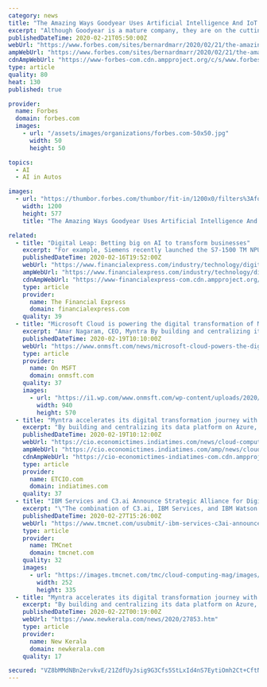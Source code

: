 ```yaml
---
category: news
title: "The Amazing Ways Goodyear Uses Artificial Intelligence And IoT For Digital Transformation"
excerpt: "Although Goodyear is a mature company, they are on the cutting edge of using today’s newest technology to propel innovation and their business in the 21st century."
publishedDateTime: 2020-02-21T05:50:00Z
webUrl: "https://www.forbes.com/sites/bernardmarr/2020/02/21/the-amazing-ways-goodyear-uses-artificial-intelligence-and-iot-for-digital-transformation/"
ampWebUrl: "https://www.forbes.com/sites/bernardmarr/2020/02/21/the-amazing-ways-goodyear-uses-artificial-intelligence-and-iot-for-digital-transformation/amp/"
cdnAmpWebUrl: "https://www-forbes-com.cdn.ampproject.org/c/s/www.forbes.com/sites/bernardmarr/2020/02/21/the-amazing-ways-goodyear-uses-artificial-intelligence-and-iot-for-digital-transformation/amp/"
type: article
quality: 80
heat: 130
published: true

provider:
  name: Forbes
  domain: forbes.com
  images:
    - url: "/assets/images/organizations/forbes.com-50x50.jpg"
      width: 50
      height: 50

topics:
  - AI
  - AI in Autos

images:
  - url: "https://thumbor.forbes.com/thumbor/fit-in/1200x0/filters%3Aformat%28jpg%29/https%3A%2F%2Fspecials-images.forbesimg.com%2Fimageserve%2F5e4f6b9f765d4500072cd7f2%2F0x0.jpg"
    width: 1200
    height: 577
    title: "The Amazing Ways Goodyear Uses Artificial Intelligence And IoT For Digital Transformation"

related:
  - title: "Digital Leap: Betting big on AI to transform businesses"
    excerpt: "For example, Siemens recently launched the S7-1500 TM NPU module that is equipped with the AI-capable MyriadX Vision processing unit chip from Intel Movidius which, among other things, enables the efficient processing of neural networks. The module can be seamlessly integrated into the SIMATIC automation system, this way permitting a simple and ..."
    publishedDateTime: 2020-02-16T19:52:00Z
    webUrl: "https://www.financialexpress.com/industry/technology/digital-leap-betting-big-on-ai-to-transform-businesses/1868464/"
    ampWebUrl: "https://www.financialexpress.com/industry/technology/digital-leap-betting-big-on-ai-to-transform-businesses/1868464/lite/"
    cdnAmpWebUrl: "https://www-financialexpress-com.cdn.ampproject.org/c/s/www.financialexpress.com/industry/technology/digital-leap-betting-big-on-ai-to-transform-businesses/1868464/lite/"
    type: article
    provider:
      name: The Financial Express
      domain: financialexpress.com
    quality: 39
  - title: "Microsoft Cloud is powering the digital transformation of Myntra, India’s leading fashion retailer online"
    excerpt: "Amar Nagaram, CEO, Myntra By building and centralizing its data platform on Azure, Myntra is also applying advanced analytics and machine learning to gain a comprehensive understanding of customers and deliver highly personalized products, marketing, and service for them. The company is using Microsoft Power BI to empower its employees to ..."
    publishedDateTime: 2020-02-19T10:10:00Z
    webUrl: "https://www.onmsft.com/news/microsoft-cloud-powers-the-digital-transformation-of-myntra-indias-leading-fashion-retailer"
    type: article
    provider:
      name: On MSFT
      domain: onmsft.com
    quality: 37
    images:
      - url: "https://i1.wp.com/www.onmsft.com/wp-content/uploads/2020/02/myntra-microsoft.jpg?fit=940%2C570&ssl=1"
        width: 940
        height: 570
  - title: "Myntra accelerates its digital transformation journey with Microsoft Cloud"
    excerpt: "By building and centralizing its data platform on Azure, Myntra is applying advanced analytics and machine learning to gain a comprehensive understanding of customers and deliver highly personalized products, marketing and service for them. The company is using Microsoft Power BI to empower its employees to visualize and act on real time ..."
    publishedDateTime: 2020-02-19T10:12:00Z
    webUrl: "https://cio.economictimes.indiatimes.com/news/cloud-computing/myntra-accelerates-its-digital-transformation-journey-with-microsoft-cloud/74208035"
    ampWebUrl: "https://cio.economictimes.indiatimes.com/amp/news/cloud-computing/myntra-accelerates-its-digital-transformation-journey-with-microsoft-cloud/74208035"
    cdnAmpWebUrl: "https://cio-economictimes-indiatimes-com.cdn.ampproject.org/c/s/cio.economictimes.indiatimes.com/amp/news/cloud-computing/myntra-accelerates-its-digital-transformation-journey-with-microsoft-cloud/74208035"
    type: article
    provider:
      name: ETCIO.com
      domain: indiatimes.com
    quality: 37
  - title: "IBM Services and C3.ai Announce Strategic Alliance for Digital Transformation With AI"
    excerpt: "\"The combination of C3.ai, IBM Services, and IBM Watson can help businesses rapidly embed AI into their critical workflows, enabling our clients to move to the future at pace.\" \"Businesses working to transform amid ongoing market disruption require partners with the industry expertise, proven platforms and services experience to help them fast ..."
    publishedDateTime: 2020-02-27T15:26:00Z
    webUrl: "https://www.tmcnet.com/usubmit/-ibm-services-c3ai-announce-strategic-alliance-digital-transformation-/2020/02/27/9106019.htm"
    type: article
    provider:
      name: TMCnet
      domain: tmcnet.com
    quality: 32
    images:
      - url: "https://images.tmcnet.com/tmc/cloud-computing-mag/images/cloud-computing-0515-cover.jpg"
        width: 252
        height: 335
  - title: "Myntra accelerates its digital transformation journey with Microsoft cloud"
    excerpt: "By building and centralizing its data platform on Azure, Myntra is applying advanced analytics and machine learning to gain a comprehensive understanding of customers and deliver highly personalized products, marketing, and service for them. The company is using Microsoft Power BI to empower its employees to visualize and act on real-time ..."
    publishedDateTime: 2020-02-22T00:19:00Z
    webUrl: "https://www.newkerala.com/news/2020/27853.htm"
    type: article
    provider:
      name: New Kerala
      domain: newkerala.com
    quality: 17

secured: "VZ8bMMdNBn2ervkvE/21ZdfUyJsig9G3Cfs5StLxId4nS7EytiOmh2Ct+CftN1+yfBmy4X5g9Wf/AGfBx3F6oln81B3SrOkyLsucJc7AdsTk4fS0ta43xkTf6/Afl6Hqw7NDyNk1LtSiH/mwBwSgVyMb449IRHU7fQVraxjSqkAqA/38CbRnguWyLAyHj0VHd9I3AXyUOdoAGhSte45A9mrIzSsZAQSG1qrwxcrHG5jDXalbAwbRURyKXieZJjTXwMn6KN6zAL2w5aEybmqJFiYHx6hRHNGyiOI1Zawkihr45UR1bpP33eIjrWBuAYutbxUfzArrbDvL1ONN0nRUa0e6nqHuqeplIyjIwNzKw9YlIhWW+AgaXhiHdtpqHt+QyxyCeJOwV0tw5Uy2KA/VgPB1uVLseCMOlVR4ApX8YouealG2LZKR1M2S7CNUEVgM3Kp/4ramsckZUCMB9womIN8NEzkTRXEc8Nb4m9vxRic=;dDUD7vh8ZJ2ISGqGhcoGRA=="
---
```


